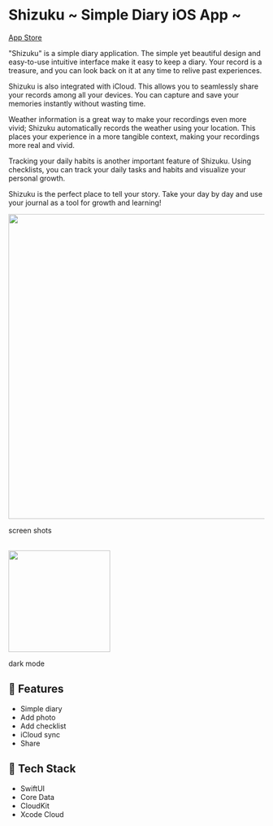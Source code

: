 # Shizuku ~ Simple Diary iOS App ~

[App Store](https://apps.apple.com/jp/app/id6451009770)

"Shizuku" is a simple diary application. The simple yet beautiful design and easy-to-use intuitive interface make it easy to keep a diary. Your record is a treasure, and you can look back on it at any time to relive past experiences.

Shizuku is also integrated with iCloud. This allows you to seamlessly share your records among all your devices. You can capture and save your memories instantly without wasting time.

Weather information is a great way to make your recordings even more vivid; Shizuku automatically records the weather using your location. This places your experience in a more tangible context, making your recordings more real and vivid.

Tracking your daily habits is another important feature of Shizuku. Using checklists, you can track your daily tasks and habits and visualize your personal growth.

Shizuku is the perfect place to tell your story. Take your day by day and use your journal as a tool for growth and learning!

<img src="https://github.com/yyokii/DiaryApp/assets/20992687/642898a5-04c3-4746-80da-867f5264ad99" width="600">  

screen shots

</br>
<img src="https://github.com/yyokii/DiaryApp/assets/20992687/36106f27-f7f6-465a-952e-08960ad7b171" width="200">  

dark mode

## 🐣 Features

* Simple diary
* Add photo
* Add checklist
* iCloud sync
* Share

## 🥞 Tech Stack

* SwiftUI
* Core Data
* CloudKit
* Xcode Cloud

